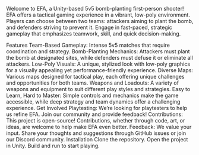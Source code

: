 Welcome to EFA, a Unity-based 5v5 bomb-planting first-person shooter! EFA offers a tactical gaming experience in a vibrant, low-poly environment. Players can choose between two teams: attackers aiming to plant the bomb, and defenders striving to prevent it. Engage in fast-paced, strategic gameplay that emphasizes teamwork, skill, and quick decision-making.

Features
Team-Based Gameplay: Intense 5v5 matches that require coordination and strategy.
Bomb-Planting Mechanics: Attackers must plant the bomb at designated sites, while defenders must defuse it or eliminate all attackers.
Low-Poly Visuals: A unique, stylized look with low-poly graphics for a visually appealing yet performance-friendly experience.
Diverse Maps: Various maps designed for tactical play, each offering unique challenges and opportunities for both teams.
Weapons and Loadouts: A variety of weapons and equipment to suit different play styles and strategies.
Easy to Learn, Hard to Master: Simple controls and mechanics make the game accessible, while deep strategy and team dynamics offer a challenging experience.
Get Involved
Playtesting: We’re looking for playtesters to help us refine EFA. Join our community and provide feedback!
Contributions: This project is open-source! Contributions, whether through code, art, or ideas, are welcome to help make EFA even better.
Feedback: We value your input. Share your thoughts and suggestions through GitHub issues or join our Discord community.
Installation
Clone the repository.
Open the project in Unity.
Build and run to start playing.
